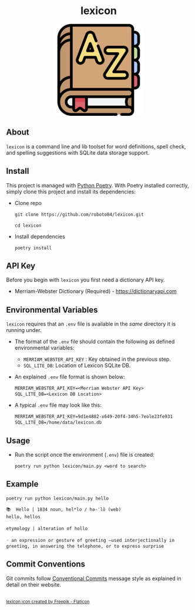 <h1 align="center">lexicon</h1>

<div align="center">
	<img src="assets/lexicon.png" width="250" title="lexicon logo">
</div>

## About
`lexicon` is a command line and lib toolset for word definitions, spell check, and spelling suggestions with SQLite 
data storage support.

## Install
This project is managed with [Python Poetry](https://github.com/python-poetry/poetry). With Poetry installed correctly, simply clone this project and install its dependencies:

- Clone repo
    ```
    git clone https://github.com/roboto84/lexicon.git
    ```
    ```
    cd lexicon
    ```
- Install dependencies
    ```
    poetry install
    ```

## API Key
Before you begin with `lexicon` you first need a dictionary API key.

- Merriam-Webster Dictionary (Required) - https://dictionaryapi.com

## Environmental Variables
`lexicon` requires that an `.env` file is available in the *same* directory it is running under.

- The format of the `.env` file should contain the following as defined environmental variables:
    - `MERRIAM_WEBSTER_API_KEY` : Key obtained in the previous step.
    - `SQL_LITE_DB`: Location of Lexicon SQLite DB.

- An explained `.env` file format is shown below:
    ```
    MERRIAM_WEBSTER_API_KEY=<Merriam Webster API Key>
    SQL_LITE_DB=<Lexicon DB Location>
    ```

- A typical `.env` file may look like this:
    ```
    MERRIAM_WEBSTER_API_KEY=9d1e4882-x649-20f4-34h5-7eole23fe931
    SQL_LITE_DB=/home/data/lexicon.db
    ```

## Usage
- Run the script once the environment (`.env`) file is created:
    ```
    poetry run python lexicon/main.py <word to search>
    ```

## Example
```
poetry run python lexicon/main.py hello
```
```
📚  Hello | 1834 noun, hel*lo / hə-ˈlō (web)
hello, hellos

etymology | alteration of hollo

◦ an expression or gesture of greeting —used interjectionally in greeting, in answering the telephone, or to express surprise
```


## Commit Conventions
Git commits follow [Conventional Commits](https://www.conventionalcommits.org) message style as explained in detail on their website.

<br/>
<sup>
    <a href="https://www.flaticon.com/free-icons/dictionary" title="dictionary icons">
        lexicon icon created by Freepik - Flaticon
    </a>
</sup>


